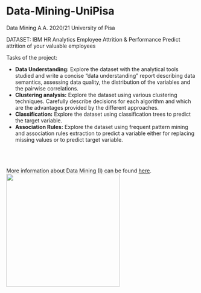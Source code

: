 # Data-Mining-UniPisa
Data Mining A.A. 2020/21 University of Pisa

DATASET: IBM HR Analytics Employee Attrition & Performance
          Predict attrition of your valuable employees


Tasks of the project:
<ul>
  <li><strong>Data Understanding:</strong> Explore the dataset with the analytical tools studied and write a concise “data understanding” report describing data semantics, 
                      assessing data quality, the distribution of the variables and the pairwise correlations. 
</li>
  <li><strong>Clustering analysis:</strong> Explore the dataset using various clustering techniques. Carefully describe  decisions for each algorithm and which are the advantages 
                        provided by the different approaches. 
</li>
  <li><strong>Classification:</strong> Explore the dataset using classification trees to predict the target variable. </li>
            <li><strong>Association Rules:</strong> Explore the dataset using frequent pattern mining and association rules extraction to predict a variable either for replacing missing 
                      values or to predict target variable. 
</li>

</ul>


<br>
<br>
<br>
More information about Data Mining (I) can be found <a href="http://didawiki.cli.di.unipi.it/doku.php/dm/dm.2020-21">here</a>.
<img src="https://camo.githubusercontent.com/d6eb25aedcb4ede038993a090a3651a5dd26ce61a18052c848aa89f4daecee7e/68747470733a2f2f7777772e706c616e347265732e65752f77702d636f6e74656e742f75706c6f6164732f323031382f30322f556e69766572736974792d6f662d506973612d4974616c792e706e67" width="300" height="300">
